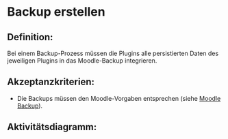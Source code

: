 # Backup erstellen

## Definition:

Bei einem Backup-Prozess müssen die Plugins alle persistierten Daten des jeweiligen Plugins in das Moodle-Backup integrieren.


## Akzeptanzkriterien:
- Die Backups müssen den Moodle-Vorgaben entsprechen (siehe [Moodle Backup](https://docs.moodle.org/dev/Backup_2.0_for_developers)).

## Aktivitätsdiagramm:

